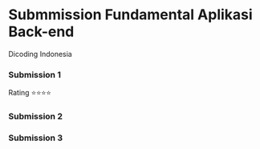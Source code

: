 # Submmission Fundamental Aplikasi Back-end
Dicoding Indonesia 

### Submission 1
Rating :star::star::star::star:

### Submission 2

### Submission 3
